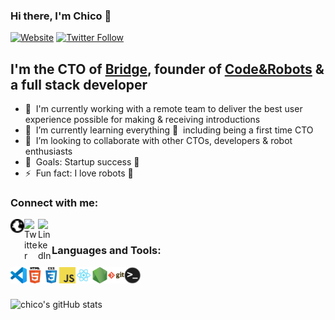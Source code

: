 ### Hi there, I'm Chico 👋 

[![Website](https://img.shields.io/website?label=chicocharlesworth.com&style=for-the-badge&url=http%3A%2F%2Fchicocharlesworth.com)](http://chicocharlesworth.com)
[![Twitter Follow](https://img.shields.io/twitter/follow/ccharlesworth?color=1DA1F2&logo=twitter&style=for-the-badge)](https://twitter.com/intent/follow?original_referer=https%3A%2F%2Fgithub.com%2Fchico&screen_name=chico)

## I'm the CTO of [Bridge](https://brdg.app), founder of [Code&Robots](https://codeandrobots.com) & a full stack developer

- 🔭  I'm currently working with a remote team to deliver the best user experience possible for making & receiving introductions
- 🌱  I’m currently learning everything 🤣  including being a first time CTO
- 👯  I’m looking to collaborate with other CTOs, developers & robot enthusiasts
- 🥅  Goals: Startup success :rocket:
- ⚡  Fun fact: I love robots :robot:

### Connect with me:

[<img align="left" alt="chicocharlesworth.com" width="22px" src="https://raw.githubusercontent.com/iconic/open-iconic/master/svg/globe.svg" />][website]
[<img align="left" alt="Twitter" width="22px" src="https://cdn.jsdelivr.net/npm/simple-icons@v3/icons/twitter.svg" />][twitter]
[<img align="left" alt="LinkedIn" width="22px" src="https://cdn.jsdelivr.net/npm/simple-icons@v3/icons/linkedin.svg" />][linkedin]

<br />

### Languages and Tools:

<img align="left" alt="Visual Studio Code" width="26px" src="https://raw.githubusercontent.com/github/explore/80688e429a7d4ef2fca1e82350fe8e3517d3494d/topics/visual-studio-code/visual-studio-code.png" />
<img align="left" alt="HTML5" width="26px" src="https://raw.githubusercontent.com/github/explore/80688e429a7d4ef2fca1e82350fe8e3517d3494d/topics/html/html.png" />
<img align="left" alt="CSS3" width="26px" src="https://raw.githubusercontent.com/github/explore/80688e429a7d4ef2fca1e82350fe8e3517d3494d/topics/css/css.png" />
<img align="left" alt="JavaScript" width="26px" src="https://raw.githubusercontent.com/github/explore/80688e429a7d4ef2fca1e82350fe8e3517d3494d/topics/javascript/javascript.png" />
<img align="left" alt="React" width="26px" src="https://raw.githubusercontent.com/github/explore/80688e429a7d4ef2fca1e82350fe8e3517d3494d/topics/react/react.png" />
<img align="left" alt="Node.js" width="26px" src="https://raw.githubusercontent.com/github/explore/80688e429a7d4ef2fca1e82350fe8e3517d3494d/topics/nodejs/nodejs.png" />
<img align="left" alt="Git" width="26px" src="https://raw.githubusercontent.com/github/explore/80688e429a7d4ef2fca1e82350fe8e3517d3494d/topics/git/git.png" />
<img align="left" alt="Terminal" width="26px" src="https://raw.githubusercontent.com/github/explore/80688e429a7d4ef2fca1e82350fe8e3517d3494d/topics/terminal/terminal.png" />

<br />
<br />
<br />

<img align="left" alt="chico's gitHub stats" src="https://github-readme-stats.vercel.app/api?username=chico&show_icons=true&icon_color=fff&hide_border=true&bg_color=30,e96443,904e95&title_color=fff&text_color=fff&hide_rank=true" />

[website]: http://chicocharlesworth.com
[twitter]: https://twitter.com/ccharlesworth
[linkedin]: https://www.linkedin.com/in/chicocharlesworth
